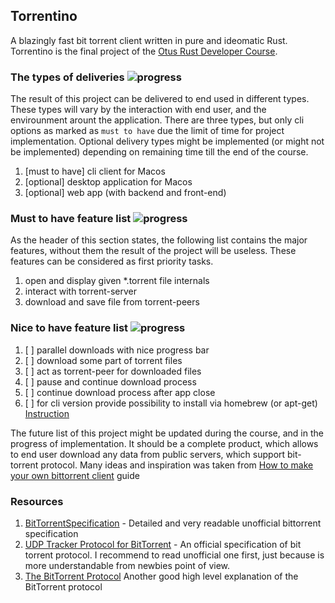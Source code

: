 ## Torrentino


A blazingly fast bit torrent client written in pure and ideomatic Rust. Torrentino is the final project of the 
[Otus Rust Developer Course](https://otus.ru/lessons/rust-developer/).


### The types of deliveries ![progress](https://progress-bar.dev/0/?scale=3&width=120&color=babaca&suffix=%20of%203)

The result of this project can be delivered to end used in different types. These types will vary by the interaction
with end user, and the envirounment arount the application. There are three types, but only cli options as marked as
`must to have` due the limit of time for project implementation. Optional delivery types might be implemented (or
might not be implemented) depending on remaining time till the end of the course.

1. [must to have] cli client for Macos
1. [optional] desktop application for Macos
1. [optional] web app (with backend and front-end)

### Must to have feature list ![progress](https://progress-bar.dev/0/?scale=3&width=120&color=babaca&suffix=%20of%203)

As the header of this section states, the following list contains the major features, without them the result of the
project will be useless. These features can be considered as first priority tasks.

1. open and display given *.torrent file internals
1. interact with torrent-server
1. download and save file from torrent-peers

### Nice to have feature list ![progress](https://progress-bar.dev/0/?scale=6&width=120&color=babaca&suffix=%20of%206)

1. [ ] parallel downloads with nice progress bar
1. [ ] download some part of torrent files
1. [ ] act as torrent-peer for downloaded files
1. [ ] pause and continue download process
1. [ ] continue download process after app close
1. [ ] for cli version provide possibility to install via homebrew (or apt-get) [Instruction](https://docs.brew.sh/Adding-Software-to-Homebrew#casks)

The future list of this project might be updated during the course, and in the progress of implementation. It should be
 a complete product, which allows to end user download any data from public servers, which support bit-torrent protocol. 
 Many ideas and inspiration was taken from [How to make your own bittorrent client](https://allenkim67.github.io/programming/2016/05/04/how-to-make-your-own-bittorrent-client.html#opening-the-torrent-file) guide

### Resources

1. [BitTorrentSpecification](https://wiki.theory.org/BitTorrentSpecification) - Detailed and very readable unofficial
bittorrent specification
1. [UDP Tracker Protocol for BitTorrent](http://www.bittorrent.org/beps/bep_0015.html) - An official specification of
bit torrent protocol. I recommend to read unofficial one first, just because is more understandable from newbies
point of view.
1. [The BitTorrent Protocol](https://www.morehawes.co.uk/old-guides/the-bittorrent-protocol) Another good high level explanation of the BitTorrent protocol

